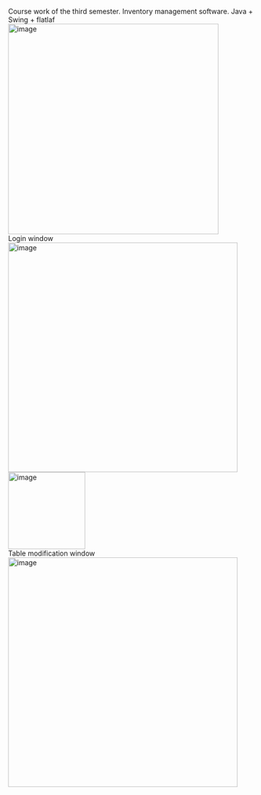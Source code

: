 Course work of the third semester.
Inventory management software.
Java + Swing + flatlaf
<br><img width="429" alt="image" src="https://github.com/SherfoLD/LearningAutopilot/assets/72308106/d5d8dcad-89ed-4591-b87a-fc4234fab76e"></br>
Login window
<br><img width="468" alt="image" src="https://github.com/SherfoLD/LearningAutopilot/assets/72308106/c2f13ae2-5808-4996-8844-d4d73ddcf3c9">
<img width="157" alt="image" src="https://github.com/SherfoLD/LearningAutopilot/assets/72308106/18cb8d69-240c-4949-98d0-ff96ae760302"></br>
Table modification window
<br><img width="468" alt="image" src="https://github.com/SherfoLD/LearningAutopilot/assets/72308106/571cfbc6-a442-4705-a5cf-5b97b2fed6cb"></br>
